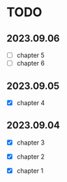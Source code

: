 # TODO

## 2023.09.06

- [ ] chapter 5
- [ ] chapter 6

## 2023.09.05

- [x] chapter 4

## 2023.09.04

- [x] chapter 3
- [x] chapter 2
- [x] chapter 1


